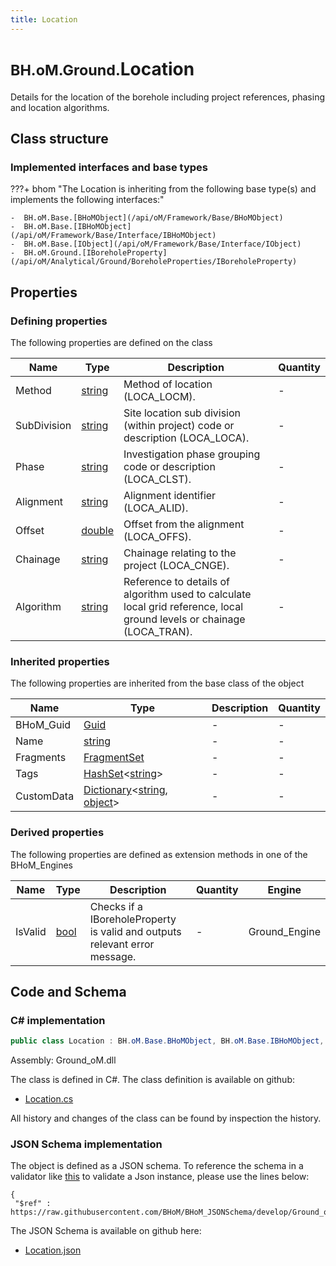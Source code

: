```yaml
---
title: Location
---
```


# <small>BH.oM.Ground.</small>**Location**

Details for the location of the borehole including project references, phasing and location algorithms.

## Class structure

### Implemented interfaces and base types

???+ bhom "The Location is inheriting from the following base type(s) and implements the following interfaces:"

    -  BH.oM.Base.[BHoMObject](/api/oM/Framework/Base/BHoMObject)
    -  BH.oM.Base.[IBHoMObject](/api/oM/Framework/Base/Interface/IBHoMObject)
    -  BH.oM.Base.[IObject](/api/oM/Framework/Base/Interface/IObject)
    -  BH.oM.Ground.[IBoreholeProperty](/api/oM/Analytical/Ground/BoreholeProperties/IBoreholeProperty)


## Properties



### Defining properties

The following properties are defined on the class

| Name             | Type             | Description      | Quantity         |
|------------------|------------------|------------------|------------------|
| Method | [string](https://learn.microsoft.com/en-us/dotnet/api/System.String?view=netstandard-2.0) | Method of location (LOCA_LOCM). | - |
| SubDivision | [string](https://learn.microsoft.com/en-us/dotnet/api/System.String?view=netstandard-2.0) | Site location sub division (within project) code or description (LOCA_LOCA). | - |
| Phase | [string](https://learn.microsoft.com/en-us/dotnet/api/System.String?view=netstandard-2.0) | Investigation phase grouping code or description (LOCA_CLST). | - |
| Alignment | [string](https://learn.microsoft.com/en-us/dotnet/api/System.String?view=netstandard-2.0) | Alignment identifier (LOCA_ALID). | - |
| Offset | [double](https://learn.microsoft.com/en-us/dotnet/api/System.Double?view=netstandard-2.0) | Offset from the alignment (LOCA_OFFS). | - |
| Chainage | [string](https://learn.microsoft.com/en-us/dotnet/api/System.String?view=netstandard-2.0) | Chainage relating to the project (LOCA_CNGE). | - |
| Algorithm | [string](https://learn.microsoft.com/en-us/dotnet/api/System.String?view=netstandard-2.0) | Reference to details of algorithm used to calculate local grid reference, local ground levels or chainage (LOCA_TRAN). | - |


### Inherited properties
The following properties are inherited from the base class of the object

| Name             | Type             | Description      | Quantity         |
|------------------|------------------|------------------|------------------|
| BHoM_Guid | [Guid](https://learn.microsoft.com/en-us/dotnet/api/System.Guid?view=netstandard-2.0) | - | - |
| Name | [string](https://learn.microsoft.com/en-us/dotnet/api/System.String?view=netstandard-2.0) | - | - |
| Fragments | [FragmentSet](/api/oM/Framework/Base/FragmentSet) | - | - |
| Tags | [HashSet](https://learn.microsoft.com/en-us/dotnet/api/System.Collections.Generic.HashSet-1?view=netstandard-2.0)&lt;[string](https://learn.microsoft.com/en-us/dotnet/api/System.String?view=netstandard-2.0)&gt; | - | - |
| CustomData | [Dictionary](https://learn.microsoft.com/en-us/dotnet/api/System.Collections.Generic.Dictionary-2?view=netstandard-2.0)&lt;[string](https://learn.microsoft.com/en-us/dotnet/api/System.String?view=netstandard-2.0), [object](https://learn.microsoft.com/en-us/dotnet/api/System.Object?view=netstandard-2.0)&gt; | - | - |


### Derived properties

The following properties are defined as extension methods in one of the BHoM_Engines

| Name             | Type             | Description      | Quantity         | Engine           |
|------------------|------------------|------------------|------------------|------------------|
| IsValid | [bool](https://learn.microsoft.com/en-us/dotnet/api/System.Boolean?view=netstandard-2.0) | Checks if a IBoreholeProperty is valid and outputs relevant error message. | - | Ground_Engine |


## Code and Schema

### C# implementation

``` C# title="C#"
public class Location : BH.oM.Base.BHoMObject, BH.oM.Base.IBHoMObject, BH.oM.Base.IObject, BH.oM.Ground.IBoreholeProperty
```

Assembly: Ground_oM.dll

The class is defined in C#. The class definition is available on github:

- [Location.cs](https://github.com/BHoM/BHoM/blob/develop/Ground_oM/BoreholeProperties\Location.cs)

All history and changes of the class can be found by inspection the history.
### JSON Schema implementation

The object is defined as a JSON schema. To reference the schema in a validator like [this](https://www.jsonschemavalidator.net/) to validate a Json instance, please use the lines below:

``` { .json .copy .select } title="JSON Schema"
{
 "$ref" : https://raw.githubusercontent.com/BHoM/BHoM_JSONSchema/develop/Ground_oM/Location.json}
```

The JSON Schema is available on github here:

- [Location.json](https://github.com/BHoM/BHoM_JSONSchema/blob/develop/Ground_oM/Location.json)
